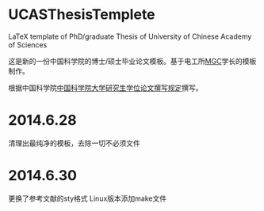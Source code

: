 UCASThesisTemplete
==================

LaTeX template of PhD/graduate Thesis of University of Chinese Academy of Sciences

这是新的一份中国科学院的博士/硕士毕业论文模板。基于电工所[MGC](http://code.google.com/p/cas-lyx-template/)学长的模板制作。

根据中国科学院[中国科学院大学研究生学位论文撰写规定](http://www.gucas.ac.cn/site/82?u=60473)撰写。

# 2014.6.28
清理出最纯净的模板，去除一切不必须文件

# 2014.6.30
更换了参考文献的sty格式
Linux版本添加make文件
